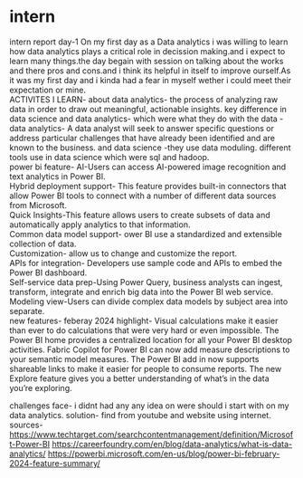 # intern
intern report
day-1
On my first day as a Data analytics  i was willing to learn how data analytics plays a critical role in decission making.and i expect to learn many things.the day begain with session on talking about the works and there pros and cons.and i think its helpful in itself to improve ourself.As it was my first day and i kinda had a fear in myself wether i could meet their expectation or mine. <br>
ACTIVITES I LEARN-
about data analytics- the process of analyzing raw data in order to draw out meaningful, actionable insights.
key difference in data science and data analytics- which were  what they do with the data - data analytics- A data analyst will seek to answer specific questions or address particular challenges that have already been identified and are known to the business.
and data science -they use data moduling.
different tools use in data science which were sql and hadoop.<br>
power bi feature-
AI-Users can access AI-powered image recognition and text analytics in Power BI.<br>
Hybrid deployment support- This feature provides built-in connectors that allow Power BI tools to connect with a number of different data sources from Microsoft.<br>
Quick Insights-This feature allows users to create subsets of data and automatically apply analytics to that information.<br>
Common data model support- ower BI use a standardized and extensible collection of data.<br>
Customization- allow us to change and customize the report.<br>
APIs for integration- Developers use sample code and APIs to embed the Power BI dashboard.<br>
Self-service data prep-Using Power Query, business analysts can ingest, transform, integrate and enrich big data into the Power BI web service.<br>
Modeling view-Users can divide complex data models by subject area into separate.<br>
new features- feberay 2024 highlight-
Visual calculations make it easier than ever to do calculations that were very hard or even impossible.
The Power BI home provides a centralized location for all your Power BI desktop activities.
Fabric Copilot for Power BI can now add measure descriptions to your semantic model measures.
The Power BI add in now supports shareable links to make it easier for people to consume reports.
The new Explore feature gives you a better understanding of what’s in the data you’re exploring.<br>


challenges face-
i didnt had any any idea on were should i start with on my data analytics.
solution-
find from youtube and website using internet.<br>
sources-
https://www.techtarget.com/searchcontentmanagement/definition/Microsoft-Power-BI
https://careerfoundry.com/en/blog/data-analytics/what-is-data-analytics/
https://powerbi.microsoft.com/en-us/blog/power-bi-february-2024-feature-summary/
<br>
